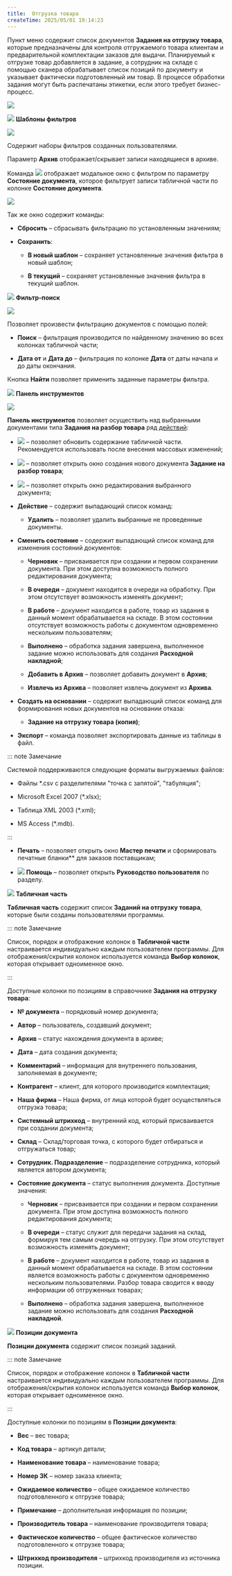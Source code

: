 ```yaml
---
title:  Отгрузка товара
createTime: 2025/05/01 19:14:23
---
```

Пункт меню содержит список документов **Задания на отгрузку товара**, которые предназначены для контроля отгружаемого товара клиентам и предварительной комплектации заказов для выдачи. Планируемый к отгрузке товар добавляется в задание, а сотрудник на складе с помощью сканера обрабатывает список позиций по документу и указывает фактически подготовленный им товар. В процессе обработки задания могут быть распечатаны этикетки, если этого требует бизнес-процесс.

![](../../../assets/specification/Aspose.Words.83ab1c44-6b28-430a-a5f2-4d9e6ba1abd4.800.png)

![](../../../assets/specification/Aspose.Words.83ab1c44-6b28-430a-a5f2-4d9e6ba1abd4.004.png) **Шаблоны фильтров**

![](../../../assets/specification/Aspose.Words.83ab1c44-6b28-430a-a5f2-4d9e6ba1abd4.801.png)

Содержит наборы фильтров созданных пользователями. 

Параметр **Архив** отображает/скрывает записи находящиеся в архиве.

Команда ![](../../../assets/specification/Aspose.Words.83ab1c44-6b28-430a-a5f2-4d9e6ba1abd4.069.png) отображает модальное окно с фильтром по параметру **Состояние документа**, которое фильтрует записи табличной части по колонке **Состояние документа**.

![](../../../assets/specification/Aspose.Words.83ab1c44-6b28-430a-a5f2-4d9e6ba1abd4.802.png)

Так же окно содержит команды:

- **Сбросить** – сбрасывать фильтрацию по установленным значениям;

- **Сохранить**:

   - **В новый шаблон** – сохраняет установленные значения фильтра в новый шаблон;

   - **В текущий** – сохраняет установленные значения фильтра в текущий шаблон.

![](../../../assets/specification/Aspose.Words.83ab1c44-6b28-430a-a5f2-4d9e6ba1abd4.006.png) **Фильтр-поиск**

![](../../../assets/specification/Aspose.Words.83ab1c44-6b28-430a-a5f2-4d9e6ba1abd4.803.png)

Позволяет произвести фильтрацию документов с помощью полей:

- **Поиск** – фильтрация производится по найденному значению во всех колонках табличной части;

- **Дата от** и **Дата до** – фильтрация по колонке **Дата** от даты начала и до даты окончания.

Кнопка **Найти** позволяет применить заданные параметры фильтра.

![](../../../assets/specification/Aspose.Words.83ab1c44-6b28-430a-a5f2-4d9e6ba1abd4.008.png) **Панель инструментов**

![](../../../assets/specification/Aspose.Words.83ab1c44-6b28-430a-a5f2-4d9e6ba1abd4.804.png)

**Панель инструментов** позволяет осуществить над выбранными документами типа **Задания на разбор товара** ряд [действий](#370df7fa-a8cb-49ea-a363-e5760b2f112f):

- ![](../../../assets/specification/Aspose.Words.83ab1c44-6b28-430a-a5f2-4d9e6ba1abd4.005.png) – позволяет обновить содержание табличной части. Рекомендуется использовать после внесения массовых изменений;

- ![](../../../assets/specification/Aspose.Words.83ab1c44-6b28-430a-a5f2-4d9e6ba1abd4.007.png) – позволяет открыть окно создания нового документа **Задание на разбор товара**;

- ![](../../../assets/specification/Aspose.Words.83ab1c44-6b28-430a-a5f2-4d9e6ba1abd4.009.png) – позволяет открыть окно редактирования выбранного документа;

- **Действие** – содержит выпадающий список команд:

   - **Удалить** – позволяет удалить выбранные не проведенные документы.

- **Сменить состояние** – содержит выпадающий список команд для изменения состояний документов:

   - **Черновик** – присваивается при создании и первом сохранении документа. При этом доступна возможность полного редактирования документа;

   - **В очереди** – документ находится в очереди на обработку. При этом отсутствует возможность изменять документ;

   - **В работе** – документ находится в работе, товар из задания в данный момент обрабатывается на складе. В этом состоянии отсутствует возможность работы с документом одновременно нескольким пользователям;

   - **Выполнено** – обработка задания завершена, выполненное задание можно использовать для создания **Расходной накладной**;

   - **Добавить в Архив** – позволяет добавить документ в **Архив**;

   - **Извлечь из Архива** – позволяет извлечь документ из **Архива**.

- **Создать на основании** –  содержит выпадающий список команд для формирования новых документов на основании отказа:

   - **Задание на отгрузку товара (копия)**;

- **Экспорт** – команда позволяет экспортировать данные из таблицы в файл.

::: note Замечание

Системой поддерживаются следующие форматы выгружаемых файлов:

- Файлы \*.csv с разделителями "точка с запятой", "табуляция";

- Microsoft Excel 2007 (\*.xlsx);

- Таблица XML 2003 (\*.xml);

- MS Access (\*.mdb).

:::

- **Печать** – позволяет открыть окно **Мастер печати** и сформировать печатные бланки** для заказов поставщикам;

- ![](../../../assets/specification/Aspose.Words.83ab1c44-6b28-430a-a5f2-4d9e6ba1abd4.149.png) **Помощь** – позволяет открыть **Руководство пользователя** по разделу.

![](../../../assets/specification/Aspose.Words.83ab1c44-6b28-430a-a5f2-4d9e6ba1abd4.010.png) **Табличная часть**

**Табличная часть** содержит список **Заданий на отгрузку товара**, которые были созданы пользователями программы.

::: note Замечание

Список, порядок и отображение колонок в **Табличной части** настраивается индивидуально каждым пользователем программы. Для отображения/скрытия колонок используется команда **Выбор колонок**, которая открывает одноименное окно.

:::

Доступные колонки по позициям в справочнике **Задания на отгрузку товара**:

- **№ документа** – порядковый номер документа;

- **Автор** – пользователь, создавший документ;

- **Архив** – статус нахождения документа в архиве;

- **Дата** – дата создания документа;

- **Комментарий** – информация для внутреннего пользования, заполняемая в документе;

- **Контрагент** – клиент, для которого производится комплектация;

- **Наша фирма** – Наша фирма, от лица которой будет осуществляться отгрузка товара;

- **Системный штрихкод** – внутренний код, который присваивается при создании документа;

- **Склад** – Склад/торговая точка, с которого будет отбираться и отгружаться товар;

- **Сотрудник. Подразделение** – подразделение сотрудника, который является автором документа;

- **Состояние документа** – статус выполнения документа. Доступные значения:

   - **Черновик** – присваивается при создании и первом сохранении документа. При этом доступна возможность полного редактирования документа;

   - **В очереди** – статус служит для передачи задания на склад, формируя тем самым очередь на отгрузку. При этом отсутствует возможность изменять документ;

   - **В работе** – документ находится в работе, товар из задания в данный момент обрабатывается на складе. В этом состоянии является возможность работы с документом одновременно нескольким пользователями. Разбор товара сводится к вводу информации об отгруженных товарах;

   - **Выполнено** – обработка задания завершена, выполненное задание можно использовать для создания **Расходной накладной**.

![](../../../assets/specification/Aspose.Words.83ab1c44-6b28-430a-a5f2-4d9e6ba1abd4.017.png) **Позиции документа**

**Позиции документа** содержит список позиций заданий.

::: note Замечание

Список, порядок и отображение колонок в **Табличной части** настраивается индивидуально каждым пользователем программы. Для отображения/скрытия колонок используется команда **Выбор колонок**, которая открывает одноименное окно.

:::

Доступные колонки по позициям в **Позиции документа**:

- **Вес** – вес товара;

- **Код товара** – артикул детали;

- **Наименование товара** – наименование товара;

- **Номер ЗК** – номер заказа клиента;

- **Ожидаемое количество** – общее ожидаемое количество подготовленного к отгрузке товара;

- **Примечание** – дополнительная информация по позиции;

- **Производитель товара** – наименование производителя товара;

- **Фактическое количество** – общее фактическое количество подготовленного к отгрузке товара;

- **Штрихкод производителя** – штрихкод производителя из источника позиции.